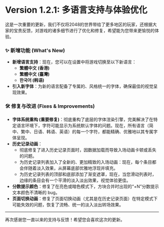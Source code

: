 # Version 1.2.1: 多语言支持与体验优化

这是一次重要的更新，我们不仅将2048的世界带给了更多地区的玩家，还根据大家的宝贵反馈，对游戏的诸多细节进行了优化和修复，希望能为您带来更愉悦的体验。

### ✨ 新增功能 (What's New)

*   **新增语言支持**：现在，您可以在设置中将游戏切换至以下新语言：
    *   **繁體中文 (香港)**
    *   **繁體中文 (臺灣)**
    *   **한국어 (韩语)**
*   **引入新字体**：为新的语言配备了专属的、风格统一的字体，确保最佳的视觉呈现效果。

### 🛠️ 修复与改进 (Fixes & Improvements)

*   **字体系统重构 (重要修复)**：彻底重构了底层的字体渲染引擎，完美解决了在特定语言环境下，字符可能显示为系统默认字体的问题。现在，所有语言（简中、繁中、日语、韩语、英语）的每一个字符，都能精确、优雅地以其专属字体呈现。
*   **历史记录动画**：
    *   彻底修复了进入历史记录页面时，因数据加载而导致入场动画卡顿或丢失的问题。
    *   为历史记录列表加入了全新的、更加精致的入场动画：现在，每个条目都会伴随着淡入效果，从屏幕底部优雅地浮现并填充。
    *   为历史记录列表的顶部和底部添加了渐变遮罩，现在，当您滑动列表时，边缘的条目会有一个平滑的淡入淡出效果，视觉体验更佳。
*   **分数提示颜色**：修复了在亮色或暗色模式下，方块合并时出现的“+N”分数提示文本颜色不清晰的 bug。
*   **页面切换动画**：修复了页面切换动画（尤其是在历史记录页面）在特定模式下可能失效的问题，恢复了流畅、统一的淡入淡出转场效果。

---

再次感谢您一直以来的支持与反馈！希望您会喜欢这次的更新。
